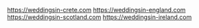 <https://weddingsin-crete.com>
<https://weddingsin-england.com>
<https://weddingsin-scotland.com>
<https://weddingsin-ireland.com>
